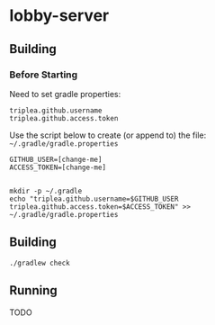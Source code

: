# lobby-server


## Building


### Before Starting

Need to set gradle properties:
```
triplea.github.username
triplea.github.access.token
```

Use the script below to create (or append to) the file: `~/.gradle/gradle.properties`

```
GITHUB_USER=[change-me]
ACCESS_TOKEN=[change-me]


mkdir -p ~/.gradle
echo "triplea.github.username=$GITHUB_USER
triplea.github.access.token=$ACCESS_TOKEN" >> ~/.gradle/gradle.properties
```



## Building

```
./gradlew check
```

## Running 

TODO


